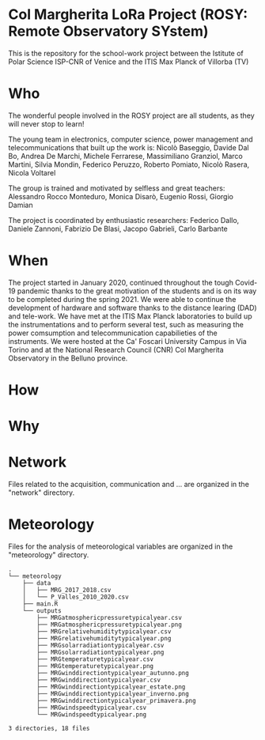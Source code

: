 # Col Margherita LoRa Project (ROSY: Remote Observatory SYstem)
This is the repository for the school-work project between the Istitute of Polar Science ISP-CNR of Venice and the ITIS Max Planck of Villorba (TV)

# Who
The wonderful people involved in the ROSY project are all students, as they will never stop to learn! 

The young team in electronics, computer science, power management and telecommunications that built up the work is:
Nicolò Baseggio,
Davide Dal Bo,
Andrea De Marchi,
Michele Ferrarese,
Massimiliano Granziol,
Marco Martini,
Silvia Mondin,
Federico Peruzzo,
Roberto Pomiato,
Nicolò Rasera,
Nicola Voltarel

The group is trained and motivated by selfless and great teachers:
Alessandro Rocco Monteduro,
Monica Disarò,
Eugenio Rossi,
Giorgio Damian

The project is coordinated by enthusiastic researchers:
Federico Dallo,
Daniele Zannoni,
Fabrizio De Blasi,
Jacopo Gabrieli,
Carlo Barbante

# When
The project started in January 2020, continued throughout the tough Covid-19 pandemic thanks to the great motivation of the students and is on its way to be completed during the spring 2021. We were able to continue the development of hardware and software thanks to the distance learing (DAD) and tele-work. We have met at the ITIS Max Planck laboratories to build up the instrumentations and to perform several test, such as measuring the power comsumption and telecommunication capabilieties of the instruments. We were hosted at the Ca' Foscari University Campus in Via Torino and at the National Research Council (CNR) Col Margherita Observatory in the Belluno province.

# How

# Why

# Network
Files related to the acquisition, communication and ... are organized in the "network" directory. 

# Meteorology
Files for the analysis of meteorological variables are organized in the "meteorology" directory.
```
.
└── meteorology
    ├── data
    │   ├── MRG_2017_2018.csv
    │   └── P_Valles_2010_2020.csv
    ├── main.R
    └── outputs
        ├── MRGatmosphericpressuretypicalyear.csv
        ├── MRGatmosphericpressuretypicalyear.png
        ├── MRGrelativehumiditytypicalyear.csv
        ├── MRGrelativehumiditytypicalyear.png
        ├── MRGsolarradiationtypicalyear.csv
        ├── MRGsolarradiationtypicalyear.png
        ├── MRGtemperaturetypicalyear.csv
        ├── MRGtemperaturetypicalyear.png
        ├── MRGwinddirectiontypicalyear_autunno.png
        ├── MRGwinddirectiontypicalyear.csv
        ├── MRGwinddirectiontypicalyear_estate.png
        ├── MRGwinddirectiontypicalyear_inverno.png
        ├── MRGwinddirectiontypicalyear_primavera.png
        ├── MRGwindspeedtypicalyear.csv
        └── MRGwindspeedtypicalyear.png

3 directories, 18 files
```
